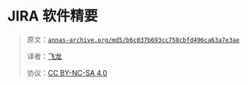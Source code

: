 # JIRA 软件精要

> 原文：[`annas-archive.org/md5/b6c037b693cc758cbfd496ca63a7e3ae`](https://annas-archive.org/md5/b6c037b693cc758cbfd496ca63a7e3ae)
> 
> 译者：[飞龙](https://github.com/wizardforcel)
> 
> 协议：[CC BY-NC-SA 4.0](http://creativecommons.org/licenses/by-nc-sa/4.0/)